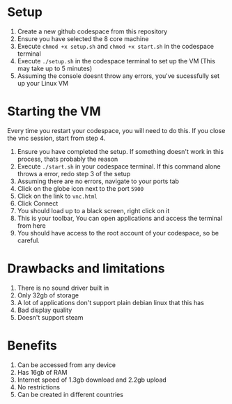 # Setup
1. Create a new github codespace from this repository<br>
2. Ensure you have selected the 8 core machine<br>
3. Execute ```chmod +x setup.sh``` and ```chmod +x start.sh``` in the codespace terminal<br>
4. Execute ```./setup.sh``` in the codespace terminal to set up the VM (This may take up to 5 minutes)<br>
5. Assuming the console doesnt throw any errors, you've sucessfully set up your Linux VM<br>

# Starting the VM
Every time you restart your codespace, you will need to do this. If you close the vnc session, start from step 4.<br>
1. Ensure you have completed the setup. If something doesn't work in this process, thats probably the reason<br>
2. Execute ```./start.sh``` in your codespace terminal. If this command alone throws a error, redo step 3 of the setup<br>
3. Assuming there are no errors, navigate to your ports tab<br>
4. Click on the globe icon next to the port ```5900```<br>
5. Click on the link to ```vnc.html```<br>
6. Click Connect<br>
7. You should load up to a black screen, right click on it<br>
8. This is your toolbar, You can open applications and access the terminal from here<br>
9. You should have access to the root account of your codespace, so be careful.<br>


# Drawbacks and limitations
1. There is no sound driver built in<br>
2. Only 32gb of storage<br>
3. A lot of applications don't support plain debian linux that this has<br>
4. Bad display quality<br>
5. Doesn't support steam<br>

# Benefits
1. Can be accessed from any device<br>
2. Has 16gb of RAM<br>
3. Internet speed of 1.3gb download and 2.2gb upload<br>
4. No restrictions<br>
5. Can be created in different countries<br>
